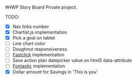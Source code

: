 #HWP Story Board
Private project.

TODO:
  - [x] Nav links number
  - [x] Chartist.js implementation
  - [x] Pick a goal on tablet
  - [ ] Line chart color
  - [ ] Doughnut responsiveness
  - [ ] [Fastclick](https://github.com/ftlabs/fastclick) implementation
  - [ ] Save action plan datepicker value on html5 data-attribute
  - [ ] [Fontastic](http://fontastic.me) implementation
  - [x] Dollar amount for Savings in 'This is you'
